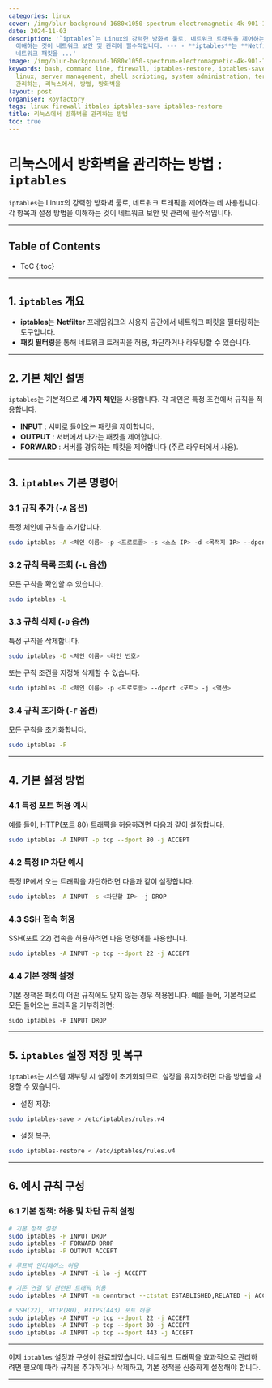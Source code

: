 ```yaml
---
categories: linux
cover: /img/blur-background-1680x1050-spectrum-electromagnetic-4k-901-1.jpg
date: 2024-11-03
description: '`iptables`는 Linux의 강력한 방화벽 툴로, 네트워크 트래픽을 제어하는 데 사용됩니다. 각 항목과 설정 방법을
  이해하는 것이 네트워크 보안 및 관리에 필수적입니다. --- - **iptables**는 **Netfilter** 프레임워크의 사용자 공간에서
  네트워크 패킷을 ...'
image: /img/blur-background-1680x1050-spectrum-electromagnetic-4k-901-1.jpg
keywords: bash, command line, firewall, iptables-restore, iptables-save, itbales,
  linux, server management, shell scripting, system administration, terminal, unix,
  관리하는, 리눅스에서, 방법, 방화벽을
layout: post
organiser: Royfactory
tags: linux firewall itbales iptables-save iptables-restore
title: 리눅스에서 방화벽을 관리하는 방법
toc: true
---
```


# 리눅스에서 방화벽을 관리하는 방법 : `iptables`

`iptables`는 Linux의 강력한 방화벽 툴로, 네트워크 트래픽을 제어하는 데 사용됩니다. 각 항목과 설정 방법을 이해하는 것이 네트워크 보안 및 관리에 필수적입니다.

---
## Table of Contents

* ToC
{:toc}

---

## 1. `iptables` 개요

- **iptables**는 **Netfilter** 프레임워크의 사용자 공간에서 네트워크 패킷을 필터링하는 도구입니다.
- **패킷 필터링**을 통해 네트워크 트래픽을 허용, 차단하거나 라우팅할 수 있습니다.

---

## 2. 기본 체인 설명

`iptables`는 기본적으로 **세 가지 체인**을 사용합니다. 각 체인은 특정 조건에서 규칙을 적용합니다.

- **INPUT** : 서버로 들어오는 패킷을 제어합니다.
- **OUTPUT** : 서버에서 나가는 패킷을 제어합니다.
- **FORWARD** : 서버를 경유하는 패킷을 제어합니다 (주로 라우터에서 사용).

---

## 3. `iptables` 기본 명령어

### 3.1 규칙 추가 (`-A` 옵션)

특정 체인에 규칙을 추가합니다.

```bash
sudo iptables -A <체인 이름> -p <프로토콜> -s <소스 IP> -d <목적지 IP> --dport <포트> -j <액션>
```

### 3.2 규칙 목록 조회 (`-L` 옵션)

모든 규칙을 확인할 수 있습니다.

```bash
sudo iptables -L
```

### 3.3 규칙 삭제 (`-D` 옵션)

특정 규칙을 삭제합니다.

```bash
sudo iptables -D <체인 이름> <라인 번호>
```

또는 규칙 조건을 지정해 삭제할 수 있습니다.

```bash
sudo iptables -D <체인 이름> -p <프로토콜> --dport <포트> -j <액션>
```

### 3.4 규칙 초기화 (`-F` 옵션)

모든 규칙을 초기화합니다.

```bash
sudo iptables -F
```

---

## 4. 기본 설정 방법

### 4.1 특정 포트 허용 예시

예를 들어, HTTP(포트 80) 트래픽을 허용하려면 다음과 같이 설정합니다.

```bash
sudo iptables -A INPUT -p tcp --dport 80 -j ACCEPT
```

### 4.2 특정 IP 차단 예시

특정 IP에서 오는 트래픽을 차단하려면 다음과 같이 설정합니다.

```bash
sudo iptables -A INPUT -s <차단할 IP> -j DROP
```

### 4.3 SSH 접속 허용

SSH(포트 22) 접속을 허용하려면 다음 명령어를 사용합니다.

```bash
sudo iptables -A INPUT -p tcp --dport 22 -j ACCEPT
```

### 4.4 기본 정책 설정

기본 정책은 패킷이 어떤 규칙에도 맞지 않는 경우 적용됩니다. 예를 들어, 기본적으로 모든 들어오는 트래픽을 거부하려면:
```
sudo iptables -P INPUT DROP
```

---

## 5. `iptables` 설정 저장 및 복구

`iptables`는 시스템 재부팅 시 설정이 초기화되므로, 설정을 유지하려면 다음 방법을 사용할 수 있습니다.

- 설정 저장:
```bash
sudo iptables-save > /etc/iptables/rules.v4
```

- 설정 복구:
```bash
sudo iptables-restore < /etc/iptables/rules.v4
```

---

## 6. 예시 규칙 구성

### 6.1 기본 정책: 허용 및 차단 규칙 설정

```bash
# 기본 정책 설정
sudo iptables -P INPUT DROP
sudo iptables -P FORWARD DROP
sudo iptables -P OUTPUT ACCEPT

# 루프백 인터페이스 허용
sudo iptables -A INPUT -i lo -j ACCEPT

# 기존 연결 및 관련된 트래픽 허용
sudo iptables -A INPUT -m conntract --ctstat ESTABLISHED,RELATED -j ACCEPT

# SSH(22), HTTP(80), HTTPS(443) 포트 허용
sudo iptables -A INPUT -p tcp --dport 22 -j ACCEPT
sudo iptables -A INPUT -p tcp --dport 80 -j ACCEPT
sudo iptables -A INPUT -p tcp --dport 443 -j ACCEPT
```

---

이제 `iptables` 설정과 구성이 완료되었습니다. 네트워크 트래픽을 효과적으로 관리하려면 필요에 따라 규칙을 추가하거나 삭제하고, 기본 정책을 신중하게 설정해야 합니다.

---




